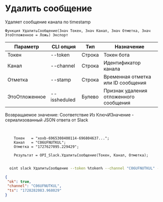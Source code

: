 ﻿---
sidebar_position: 4
---

# Удалить сообщение
 Удаляет сообщение канала по timestamp



`Функция УдалитьСообщение(Знач Токен, Знач Канал, Знач Отметка, Знач ЭтоОтложенное = Ложь) Экспорт`

  | Параметр | CLI опция | Тип | Назначение |
  |-|-|-|-|
  | Токен | --token | Строка | Токен бота |
  | Канал | --channel | Строка | Идентификатор канала |
  | Отметка | --stamp | Строка | Временная отметка или ID сообщения |
  | ЭтоОтложенное | --issheduled | Булево | Признак удаления отложенного сообщения |

  
  Возвращаемое значение:   Соответствие Из КлючИЗначение - сериализованный JSON ответа от Slack

<br/>




```bsl title="Пример кода"
    Токен   = "xoxb-6965308400114-696804637...";
    Канал   = "C06UFNUTKUL";
    Отметка = "1727627095.229429";

    Результат = OPI_Slack.УдалитьСообщение(Токен, Канал, Отметка);
```



```sh title="Пример команды CLI"
    
  oint slack УдалитьСообщение --token %token% --channel "C06UFNUTKUL" --stamp "1714146538.221929" --issheduled %issheduled%

```

```json title="Результат"
{
 "ok": true,
 "channel": "C06UFNUTKUL",
 "ts": "1728282083.968029"
}
```
